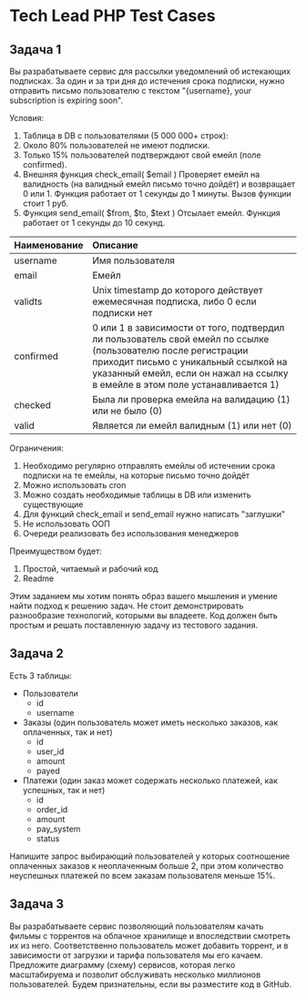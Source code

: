 # Tech Lead PHP Test Cases

## Задача 1
Вы разрабатываете сервис для рассылки уведомлений об истекающих подписках.
За один и за три дня до истечения срока подписки, нужно отправить письмо пользователю с текстом "{username}, your subscription is expiring soon".

Условия:

1. Таблица в DB с пользователями (5 000 000+ строк):
2. Около 80% пользователей не имеют подписки.
3. Только 15% пользователей подтверждают свой емейл (поле confirmed).
4. Внешняя функция check_email( $email )
   Проверяет емейл на валидность (на валидный емейл письмо точно дойдёт) и возвращает 0 или 1. Функция работает от 1 секунды до 1 минуты. Вызов функции стоит 1 руб.
5. Функция send_email( $from, $to, $text )
   Отсылает емейл. Функция работает от 1 секунды до 10 секунд.

| Наименование | Описание                                                                                                                                                                                                                                |
|:-------------|:----------------------------------------------------------------------------------------------------------------------------------------------------------------------------------------------------------------------------------------|
| username     | Имя пользователя                                                                                                                                                                                                                        |
| email        | Емейл                                                                                                                                                                                                                                   |
| validts      | Unix timestamp до которого действует ежемесячная подписка, либо 0 если подписки нет                                                                                                                                                     |
| confirmed    | 0 или 1 в зависимости от того, подтвердил ли пользователь свой емейл по ссылке (пользователю после регистрации приходит письмо с уникальный ссылкой на указанный емейл, если он нажал на ссылку в емейле в этом поле устанавливается 1) |
| checked      | Была ли проверка емейла на валидацию (1) или не было (0)                                                                                                                                                                                |
| valid        | Является ли емейл валидным (1) или нет (0)                                                                                                                                                                                              |

Ограничения:
1. Необходимо регулярно отправлять емейлы об истечении срока подписки на те емейлы, на которые письмо точно дойдёт
2. Можно использовать cron
3. Можно создать необходимые таблицы в DB или изменить
   существующие
4. Для функций check_email и send_email нужно написать "заглушки"
5. Не использовать ООП
6. Очереди реализовать без использования менеджеров 

Преимуществом будет:
1. Простой, читаемый и рабочий код 
2. Readme

Этим заданием мы хотим понять образ вашего мышления и умение найти подход к решению задач. Не стоит демонстрировать разнообразие технологий, которыми вы владеете. Код должен быть простым и решать поставленную задачу из тестового задания.

##  Задача 2
Есть 3 таблицы:
- Пользователи 
  - id
  - username 
- Заказы (один пользователь может иметь несколько заказов, как оплаченных, так и нет)
  - id
  - user_id
  - amount
  - payed 
- Платежи (один заказ может содержать несколько платежей, как успешных, так и нет)
  - id
  - order_id
  - amount
  - pay_system
  - status
  
Напишите запрос выбирающий пользователей у которых соотношение оплаченных заказов к неоплаченным больше 2, при этом количество неуспешных платежей по всем заказам пользователя меньше 15%.

## Задача 3

Вы разрабатываете сервис позволяющий пользователям качать фильмы с торрентов на облачное хранилище и впоследствии смотреть их из него. Соответственно пользователь может добавить торрент, и в зависимости от загрузки и тарифа пользователя мы его качаем.
Предложите диаграмму (схему) сервисов, которая легко масштабируема и позволит обслуживать несколько миллионов пользователей.
Будем признательны, если вы разместите код в GitHub.
